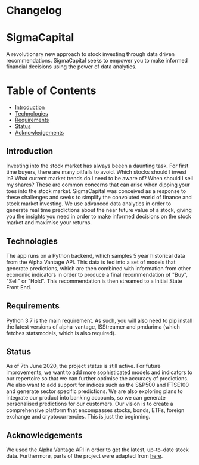 # Changelog
# SigmaCapital
 A revolutionary new approach to stock investing through data driven recommendations. SigmaCapital seeks to empower you to make informed financial decisions using the power of data analytics.

# Table of Contents
* [Introduction](https://github.com/AbChatt/SigmaCapital#introduction)
* [Technologies](https://github.com/AbChatt/SigmaCapital#technologies)
* [Requirements](https://github.com/AbChatt/SigmaCapital#requirements)
* [Status](https://github.com/AbChatt/SigmaCapital#status)
* [Acknowledgements](https://github.com/AbChatt/SigmaCapital#acknowledgements)

## Introduction
Investing into the stock market has always beeen a daunting task. For first time buyers, there are many pitfalls to avoid. Which stocks should I invest in? What current market trends do I need to be aware of? When should I sell my shares? These are common concerns that can arise when dipping your toes into the stock market. SigmaCapital was conceived as a response to these challenges and seeks to simplify the convoluted world of finance and stock market investing. We use advanced data analytics in order to generate real time predictions about the near future value of a stock, giving you the insights you need in order to make informed decisions on the stock market and maximise your returns. 

## Technologies
The app runs on a Python backend, which samples 5 year historical data from the Alpha Vantage API. This data is fed into a set of models that generate predictions, which are then combined with information from other economic indicators in order to produce a final recommendation of "Buy", "Sell" or "Hold". This recommendation is then streamed to a Initial State Front End.

## Requirements
Python 3.7 is the main requirement. As such, you will also need to pip install the latest versions of alpha-vantage, ISStreamer and pmdarima (which fetches statsmodels, which is also required).

## Status
As of 7th June 2020, the project status is still active. For future improvements, we want to add more sophisticated models and indicators to our repertoire so that we can further optimise the accuracy of predictions. We also want to add support for indices such as the S&P500 and FTSE100 and generate sector specific predictions. We are also exploring plans to integrate our product into banking accounts, so we can generate personalised predictions for our customers. Our vision is to create a comprehensive platform that encompasses stocks, bonds, ETFs, foreign exchange and cryptocurrencies. This is just the beginning.

## Acknowledgements
We used the [Alpha Vantage API](https://github.com/RomelTorres/alpha_vantage) in order to get the latest, up-to-date stock data. Furthermore, parts of the project were adapted from [here](https://towardsdatascience.com/performing-a-time-series-analysis-on-the-aapl-stock-index-3655da9612ff).